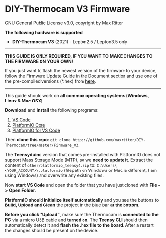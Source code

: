# DIY-Thermocam V3 Firmware #

GNU General Public License v3.0, copyright by Max Ritter

**The following hardware is supported:**

- **DIY-Thermocam V3** (2021) - Lepton2.5 / Lepton3.5 only

  

----------

**THIS GUIDE IS ONLY REQUIRED, IF YOU WANT TO MAKE CHANGES TO THE FIRMWARE ON YOUR OWN!**

If you just want to flash the newest version of the firmware to your device, follow the Firmware Update Guide in the Document section and use one of the pre-compiled versions (*.hex) from **[here](https://github.com/maxritter/DIY-Thermocam/releases)**.

----------

This guide should work on **all common operating systems** (**Windows, Linux & Mac OSX**).

**Download** and **install** the following programs:

1. [VS Code](https://code.visualstudio.com/)
2. [PlatformIO Core](https://docs.platformio.org/en/latest//core/installation.html)
3. [PlatformIO for VS Code](https://platformio.org/install/ide?install=vscode)

Then **clone this repo**:
`git clone https://github.com/maxritter/DIY-Thermocam/tree/master/Firmware_V3`.

The **Teensyduino** version that comes pre-installed with PlatformIO does not support Mass Storage Mode (MTP), so we **need to update it**. Extract the content of `other/platformio_teensy4.zip` to: `C:\Users\<YOUR_ACCOUNT>\.platformio` (filepath on Windows or Mac is different, I am using Windows) and overwrite any existing files.

Now **start VS Code** and open the folder that you have just cloned with **File -> Open Folder**. 

**PlatformIO should initialize itself automatically** and you see the buttons to **Build, Upload and Clean** the project in the blue bar **at the bottom**. 

**Before you click "Upload"**, make sure the Thermocam is **connected to the PC** via a micro USB cable and **turned on**. The **Teensy CLI** should then automatically detect it and **flash the .hex file to the board**. After a restart the changes should be present on the device.

